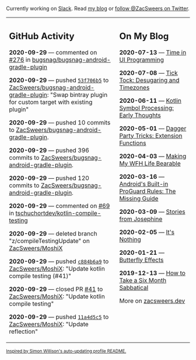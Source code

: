 Currently working on [Slack](https://slack.com/). Read [my blog](https://zacsweers.dev/) or [follow @ZacSweers on Twitter](https://twitter.com/ZacSweers).

<table><tr><td valign="top" width="60%">

## GitHub Activity
<!-- githubActivity starts -->
**2020-09-29** — commented on [#276](https://github.com/bugsnag/bugsnag-android-gradle-plugin/pull/276#issuecomment-700506857) in [bugsnag/bugsnag-android-gradle-plugin](https://api.github.com/repos/bugsnag/bugsnag-android-gradle-plugin)

**2020-09-29** — pushed [`53f706b5`](https://github.com/ZacSweers/bugsnag-android-gradle-plugin/commit/53f706b5486c77a751608a341c7be66ae98af162) to [ZacSweers/bugsnag-android-gradle-plugin](https://api.github.com/repos/ZacSweers/bugsnag-android-gradle-plugin): "Swap bintray plugin for custom target with existing plugin"

**2020-09-29** — pushed 10 commits to [ZacSweers/bugsnag-android-gradle-plugin](https://api.github.com/repos/ZacSweers/bugsnag-android-gradle-plugin).

**2020-09-29** — pushed 396 commits to [ZacSweers/bugsnag-android-gradle-plugin](https://api.github.com/repos/ZacSweers/bugsnag-android-gradle-plugin).

**2020-09-29** — pushed 120 commits to [ZacSweers/bugsnag-android-gradle-plugin](https://api.github.com/repos/ZacSweers/bugsnag-android-gradle-plugin).

**2020-09-29** — commented on [#69](https://github.com/tschuchortdev/kotlin-compile-testing/issues/69#issuecomment-700489216) in [tschuchortdev/kotlin-compile-testing](https://api.github.com/repos/tschuchortdev/kotlin-compile-testing)

**2020-09-29** — deleted branch "z/compileTestingUpdate" on [ZacSweers/MoshiX](https://api.github.com/repos/ZacSweers/MoshiX)

**2020-09-29** — pushed [`c884b6a9`](https://github.com/ZacSweers/MoshiX/commit/c884b6a9740a6dafeecb6e3e91feb56c09be560c) to [ZacSweers/MoshiX](https://api.github.com/repos/ZacSweers/MoshiX): "Update kotlin compile testing (#41)"

**2020-09-29** — closed PR [#41](https://api.github.com/repos/ZacSweers/MoshiX/pulls/41) to [ZacSweers/MoshiX](https://api.github.com/repos/ZacSweers/MoshiX): "Update kotlin compile testing"

**2020-09-29** — pushed [`11a4d5c5`](https://github.com/ZacSweers/MoshiX/commit/11a4d5c55003277311818d09c093ac1b9058c12d) to [ZacSweers/MoshiX](https://api.github.com/repos/ZacSweers/MoshiX): "Update reflection"
<!-- githubActivity ends -->
</td><td valign="top" width="40%">

## On My Blog
<!-- blog starts -->
**2020-07-13** — [Time in UI Programming](https://www.zacsweers.dev/time-in-ui/)

**2020-07-08** — [Tick Tock: Desugaring and Timezones](https://www.zacsweers.dev/ticktock-desugaring-timezones/)

**2020-06-11** — [Kotlin Symbol Processing: Early Thoughts](https://www.zacsweers.dev/kotlin-symbol-processor-early-thoughts/)

**2020-05-01** — [Dagger Party Tricks: Extension Functions](https://www.zacsweers.dev/dagger-party-tricks-extension-functions/)

**2020-04-03** — [Making My WFH Life Bearable](https://www.zacsweers.dev/making-wfh-life-bearable/)

**2020-03-16** — [Android's Built-in ProGuard Rules: The Missing Guide](https://www.zacsweers.dev/android-proguard-rules/)

**2020-03-09** — [Stories from Josephine](https://www.zacsweers.dev/stories-from-josephine/)

**2020-02-05** — [It's Nothing](https://www.zacsweers.dev/its-nothing/)

**2020-01-21** — [Butterfly Effects](https://www.zacsweers.dev/butterfly-effects/)

**2019-12-13** — [How to Take a Six Month Sabbatical](https://www.zacsweers.dev/how-to-take-a-six-month-sabbatical/)
<!-- blog ends -->
More on [zacsweers.dev](https://zacsweers.dev/)
</td></tr></table>

<sub><a href="https://simonwillison.net/2020/Jul/10/self-updating-profile-readme/">Inspired by Simon Willison's auto-updating profile README.</a></sub>